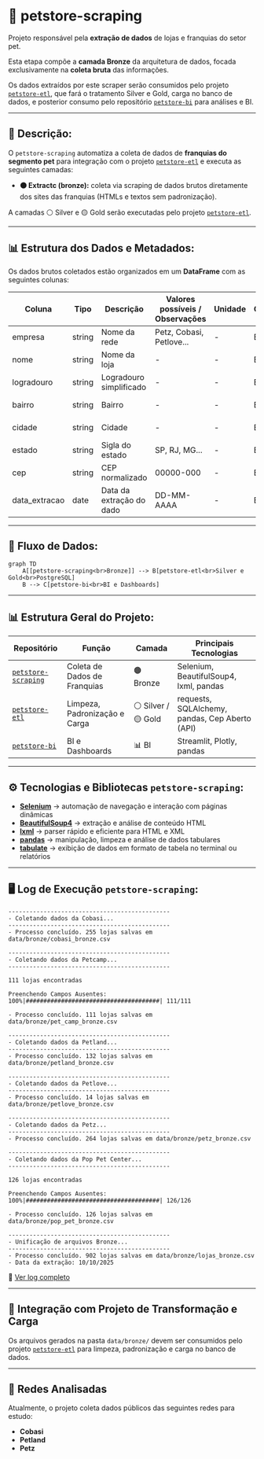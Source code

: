 # 🐾 petstore-scraping

Projeto responsável pela **extração de dados** de lojas e franquias do setor pet.

Esta etapa compõe a **camada Bronze** da arquitetura de dados, focada exclusivamente na **coleta bruta** das informações.

Os dados extraídos por este scraper serão consumidos pelo projeto [`petstore-etl`](https://github.com/rafa-trindade/petstore-etl), que fará o tratamento Silver e Gold, carga no banco de dados, e posterior consumo pelo repositório [`petstore-bi`](https://github.com/rafa-trindade/petstore-bi) para análises e BI.

---

## 📌 Descrição:

O `petstore-scraping` automatiza a coleta de dados de **franquias do segmento pet** para integração com o projeto [`petstore-etl`](https://github.com/rafa-trindade/petstore-etl) e executa as seguintes camadas:

* **🟤 Extractc (bronze):** coleta via scraping de dados brutos diretamente dos sites das franquias (HTMLs e textos sem padronização).

A camadas ⚪ Silver e 🟡 Gold serão executadas pelo projeto [`petstore-etl`](https://github.com/rafa-trindade/petstore-etl).

---

## 📊 Estrutura dos Dados e Metadados:

Os dados brutos coletados estão organizados em um **DataFrame** com as seguintes colunas:

| Coluna        | Tipo   | Descrição                   | Valores possíveis / Observações | Unidade | Camada   | Origem           | Última Atualização |
| ------------- | ------ | --------------------------- | ------------------------------- | ------- | -------- | ---------------- | ------------------ |
| empresa       | string | Nome da rede                | Petz, Cobasi, Petlove...        | -       | Bronze   | petstore-sraping | 2025-10-05         |
| nome          | string | Nome da loja                | -                               | -       | Bronze   | petstore-sraping | 2025-10-05         |
| logradouro    | string | Logradouro simplificado     | -                               | -       | Bronze   | petstore-sraping | 2025-10-05         |
| bairro        | string | Bairro                      | -                               | -       | Bronze   | petstore-sraping | 2025-10-05         |
| cidade        | string | Cidade                      | -                               | -       | Bronze   | petstore-sraping | 2025-10-05         |
| estado        | string | Sigla do estado             | SP, RJ, MG...                   | -       | Bronze   | petstore-sraping | 2025-10-05         |
| cep           | string | CEP normalizado             | 00000-000                       | -       | Bronze   | petstore-sraping | 2025-10-05         |
| data_extracao | date   | Data da extração do dado    | DD-MM-AAAA                      | -       | Bronze   | petstore-sraping | 2025-10-05         |

---

## 🧩 Fluxo de Dados:

```mermaid
graph TD
    A[[petstore-scraping<br>Bronze]] --> B[petstore-etl<br>Silver e Gold<br>PostgreSQL]
    B --> C[petstore-bi<br>BI e Dashboards]
```
---

## 📊 Estrutura Geral do Projeto:

| Repositório | Função | Camada | Principais Tecnologias |
| ----------------- | ----------------------------- | ------------------ | -------------------------------------- |
| [`petstore-scraping`](https://github.com/rafa-trindade/petstore-scraping) | Coleta de Dados de Franquias | 🟤 Bronze | Selenium, BeautifulSoup4, lxml, pandas |
| [`petstore-etl`](https://github.com/rafa-trindade/petstore-etl) | Limpeza, Padronização e Carga | ⚪ Silver / 🟡 Gold | requests, SQLAlchemy, pandas, Cep Aberto (API) |
| [`petstore-bi`](https://github.com/rafa-trindade/petstore-bi) | BI e Dashboards | 📊 BI | Streamlit, Plotly, pandas |

---

## ⚙️ Tecnologias e Bibliotecas `petstore-scraping`:

* [**Selenium**](https://pypi.org/project/selenium/) → automação de navegação e interação com páginas dinâmicas  
* [**BeautifulSoup4**](https://pypi.org/project/beautifulsoup4/) → extração e análise de conteúdo HTML  
* [**lxml**](https://pypi.org/project/lxml/) → parser rápido e eficiente para HTML e XML  
* [**pandas**](https://pypi.org/project/pandas/) → manipulação, limpeza e análise de dados tabulares  
* [**tabulate**](https://pypi.org/project/tabulate/) → exibição de dados em formato de tabela no terminal ou relatórios  

---

## 🖥️ Log de Execução `petstore-scraping`:

```text
----------------------------------------------
- Coletando dados da Cobasi...
----------------------------------------------
- Processo concluído. 255 lojas salvas em data/bronze/cobasi_bronze.csv

----------------------------------------------
- Coletando dados da Petcamp...
----------------------------------------------

111 lojas encontradas

Preenchendo Campos Ausentes: 100%|######################################| 111/111

- Processo concluído. 111 lojas salvas em data/bronze/pet_camp_bronze.csv

----------------------------------------------
- Coletando dados da Petland...
----------------------------------------------
- Processo concluído. 132 lojas salvas em data/bronze/petland_bronze.csv

----------------------------------------------
- Coletando dados da Petlove...
----------------------------------------------
- Processo concluído. 14 lojas salvas em data/bronze/petlove_bronze.csv

----------------------------------------------
- Coletando dados da Petz...
----------------------------------------------
- Processo concluído. 264 lojas salvas em data/bronze/petz_bronze.csv

----------------------------------------------
- Coletando dados da Pop Pet Center...
----------------------------------------------

126 lojas encontradas

Preenchendo Campos Ausentes: 100%|######################################| 126/126

- Processo concluído. 126 lojas salvas em data/bronze/pop_pet_bronze.csv

----------------------------------------------
- Unificação de arquivos Bronze...
----------------------------------------------
- Processo concluído. 902 lojas salvas em data/bronze/lojas_bronze.csv
- Data da extração: 10/10/2025

```
🔗 [Ver log completo](https://raw.githubusercontent.com/rafa-trindade/petstore-scraping/refs/heads/main/logs/log.txt)

---

## 🔗 Integração com Projeto de Transformação e Carga

Os arquivos gerados na pasta `data/bronze/` devem ser consumidos pelo projeto [`petstore-etl`](https://github.com/rafa-trindade/petstore-etl) para limpeza, padronização e carga no banco de dados.

---

## 🏪 Redes Analisadas

Atualmente, o projeto coleta dados públicos das seguintes redes para estudo:

* **Cobasi**
* **Petland**
* **Petz**

